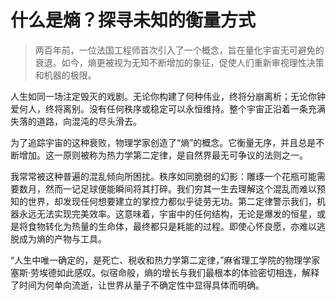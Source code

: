 # 什么是熵？探寻未知的衡量方式

> 两百年前，一位法国工程师首次引入了一个概念，旨在量化宇宙无可避免的衰退。如今，熵更被视为无知不断增加的象征，促使人们重新审视理性决策和机器的极限。

人生如同一场注定毁灭的戏剧。无论你构建了何种伟业，终将分崩离析；无论你钟爱何人，终将离别。没有任何秩序或稳定可以永恒维持。整个宇宙正沿着一条充满失落的道路，向混沌的尽头滑去。

为了追踪宇宙的这种衰败，物理学家创造了“熵”的概念。它衡量无序，并且总是不断增加。这一原则被称为热力学第二定律，是自然界最无可争议的法则之一。

我常常被这种普遍的混乱倾向所困扰。秩序如同脆弱的幻影：雕琢一个花瓶可能需要数月，然而一记足球便能瞬间将其打碎。我们穷其一生去理解这个混乱而难以预知的世界，却发现任何想要建立的掌控力都似乎徒劳无功。第二定律警示我们，机器永远无法实现完美效率。这意味着，宇宙中的任何结构，无论是爆发的恒星，或是将食物转化为热量的生命体，最终都只是耗能的过程。即使心怀良愿，亦难以逃脱成为熵的产物与工具。

“人生中唯一确定的，是死亡、税收和热力学第二定律，”麻省理工学院的物理学家塞斯·劳埃德如此感叹。似宿命般，熵的增长与我们最根本的体验密切相连，解释了时间为何单向流逝，让世界从量子不确定性中显得具体而明确。